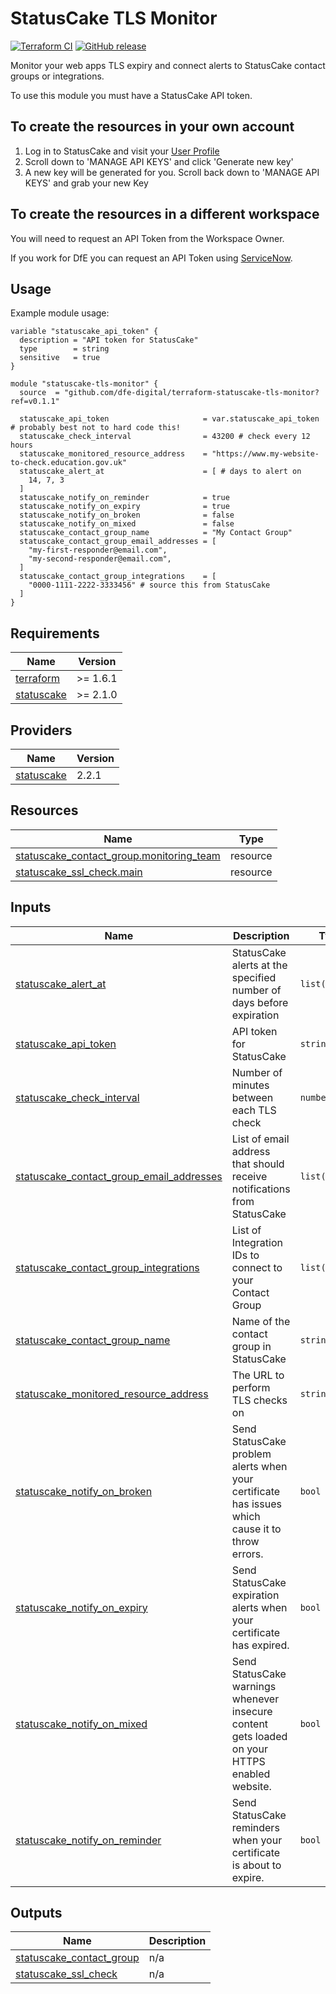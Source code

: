 # StatusCake TLS Monitor

[![Terraform CI](https://github.com/DFE-Digital/terraform-statuscake-tls-monitor/actions/workflows/continuous-integration-terraform.yml/badge.svg?branch=main)](https://github.com/DFE-Digital/terraform-statuscake-tls-monitor/actions/workflows/continuous-integration-terraform.yml?branch=main)
[![GitHub release](https://github.com/DFE-Digital/terraform-statuscake-tls-monitor/releases)](https://github.com/DFE-Digital/terraform-statuscake-tls-monitor/releases)

Monitor your web apps TLS expiry and connect alerts to StatusCake contact groups or integrations.

To use this module you must have a StatusCake API token.

## To create the resources in your own account
1) Log in to StatusCake and visit your [User Profile](https://app.statuscake.com/User.php)
2) Scroll down to 'MANAGE API KEYS' and click 'Generate new key'
3) A new key will be generated for you. Scroll back down to 'MANAGE API KEYS' and grab your new Key

## To create the resources in a different workspace
You will need to request an API Token from the Workspace Owner.

If you work for DfE you can request an API Token using [ServiceNow](https://dfe.service-now.com/serviceportal?id=sc_cat_item&sys_id=e7a004df1b399c502fe864606e4bcb21&referrer=recent_items).

## Usage

Example module usage:

```hcl
variable "statuscake_api_token" {
  description = "API token for StatusCake"
  type        = string
  sensitive   = true
}

module "statuscake-tls-monitor" {
  source  = "github.com/dfe-digital/terraform-statuscake-tls-monitor?ref=v0.1.1"

  statuscake_api_token                     = var.statuscake_api_token # probably best not to hard code this!
  statuscake_check_interval                = 43200 # check every 12 hours
  statuscake_monitored_resource_address    = "https://www.my-website-to-check.education.gov.uk"
  statuscake_alert_at                      = [ # days to alert on
    14, 7, 3
  ]
  statuscake_notify_on_reminder            = true
  statuscake_notify_on_expiry              = true
  statuscake_notify_on_broken              = false
  statuscake_notify_on_mixed               = false
  statuscake_contact_group_name            = "My Contact Group"
  statuscake_contact_group_email_addresses = [
    "my-first-responder@email.com",
    "my-second-responder@email.com",
  ]
  statuscake_contact_group_integrations    = [
    "0000-1111-2222-3333456" # source this from StatusCake
  ]
}
```

<!-- BEGIN_TF_DOCS -->
## Requirements

| Name | Version |
|------|---------|
| <a name="requirement_terraform"></a> [terraform](#requirement\_terraform) | >= 1.6.1 |
| <a name="requirement_statuscake"></a> [statuscake](#requirement\_statuscake) | >= 2.1.0 |

## Providers

| Name | Version |
|------|---------|
| <a name="provider_statuscake"></a> [statuscake](#provider\_statuscake) | 2.2.1 |

## Resources

| Name | Type |
|------|------|
| [statuscake_contact_group.monitoring_team](https://registry.terraform.io/providers/StatusCakeDev/statuscake/latest/docs/resources/contact_group) | resource |
| [statuscake_ssl_check.main](https://registry.terraform.io/providers/StatusCakeDev/statuscake/latest/docs/resources/ssl_check) | resource |

## Inputs

| Name | Description | Type | Default | Required |
|------|-------------|------|---------|:--------:|
| <a name="input_statuscake_alert_at"></a> [statuscake\_alert\_at](#input\_statuscake\_alert\_at) | StatusCake alerts at the specified number of days before expiration | `list(number)` | `[]` | no |
| <a name="input_statuscake_api_token"></a> [statuscake\_api\_token](#input\_statuscake\_api\_token) | API token for StatusCake | `string` | n/a | yes |
| <a name="input_statuscake_check_interval"></a> [statuscake\_check\_interval](#input\_statuscake\_check\_interval) | Number of minutes between each TLS check | `number` | `86400` | no |
| <a name="input_statuscake_contact_group_email_addresses"></a> [statuscake\_contact\_group\_email\_addresses](#input\_statuscake\_contact\_group\_email\_addresses) | List of email address that should receive notifications from StatusCake | `list(string)` | `[]` | no |
| <a name="input_statuscake_contact_group_integrations"></a> [statuscake\_contact\_group\_integrations](#input\_statuscake\_contact\_group\_integrations) | List of Integration IDs to connect to your Contact Group | `list(string)` | `[]` | no |
| <a name="input_statuscake_contact_group_name"></a> [statuscake\_contact\_group\_name](#input\_statuscake\_contact\_group\_name) | Name of the contact group in StatusCake | `string` | `""` | no |
| <a name="input_statuscake_monitored_resource_address"></a> [statuscake\_monitored\_resource\_address](#input\_statuscake\_monitored\_resource\_address) | The URL to perform TLS checks on | `string` | n/a | yes |
| <a name="input_statuscake_notify_on_broken"></a> [statuscake\_notify\_on\_broken](#input\_statuscake\_notify\_on\_broken) | Send StatusCake problem alerts when your certificate has issues which cause it to throw errors. | `bool` | `false` | no |
| <a name="input_statuscake_notify_on_expiry"></a> [statuscake\_notify\_on\_expiry](#input\_statuscake\_notify\_on\_expiry) | Send StatusCake expiration alerts when your certificate has expired. | `bool` | `true` | no |
| <a name="input_statuscake_notify_on_mixed"></a> [statuscake\_notify\_on\_mixed](#input\_statuscake\_notify\_on\_mixed) | Send StatusCake warnings whenever insecure content gets loaded on your HTTPS enabled website. | `bool` | `false` | no |
| <a name="input_statuscake_notify_on_reminder"></a> [statuscake\_notify\_on\_reminder](#input\_statuscake\_notify\_on\_reminder) | Send StatusCake reminders when your certificate is about to expire. | `bool` | `true` | no |

## Outputs

| Name | Description |
|------|-------------|
| <a name="output_statuscake_contact_group"></a> [statuscake\_contact\_group](#output\_statuscake\_contact\_group) | n/a |
| <a name="output_statuscake_ssl_check"></a> [statuscake\_ssl\_check](#output\_statuscake\_ssl\_check) | n/a |
<!-- END_TF_DOCS -->
